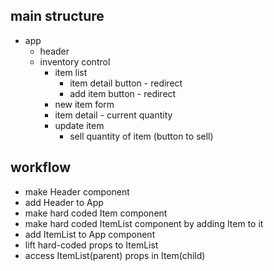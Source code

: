 
## main structure

- app
  - header
  - inventory control
      - item list
          - item detail button - redirect
          - add item button - redirect
      - new item form
      - item detail - current quantity 
      - update item
          - sell quantity of item (button to sell)


## workflow

  - make Header component
  - add Header to App
  - make hard coded Item component
  - make hard coded ItemList component by adding Item to it
  - add ItemList to App component
  - lift hard-coded props to ItemList
  - access ItemList(parent) props in Item(child)